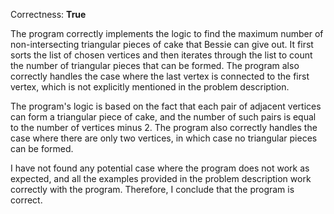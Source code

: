 Correctness: **True**

The program correctly implements the logic to find the maximum number of non-intersecting triangular pieces of cake that Bessie can give out. It first sorts the list of chosen vertices and then iterates through the list to count the number of triangular pieces that can be formed. The program also correctly handles the case where the last vertex is connected to the first vertex, which is not explicitly mentioned in the problem description.

The program's logic is based on the fact that each pair of adjacent vertices can form a triangular piece of cake, and the number of such pairs is equal to the number of vertices minus 2. The program also correctly handles the case where there are only two vertices, in which case no triangular pieces can be formed.

I have not found any potential case where the program does not work as expected, and all the examples provided in the problem description work correctly with the program. Therefore, I conclude that the program is correct.